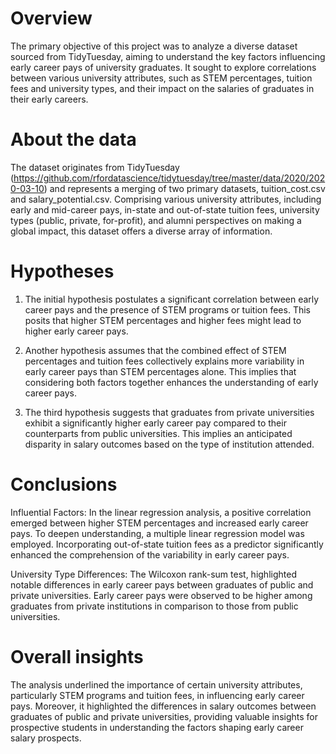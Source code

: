 # Overview
The primary objective of this project was to analyze a diverse dataset sourced from TidyTuesday, aiming to understand the key factors influencing early career pays of university graduates. It sought to explore correlations between various university attributes, such as STEM percentages, tuition fees and university types, and their impact on the salaries of graduates in their early careers.

# About the data
The dataset originates from TidyTuesday (https://github.com/rfordatascience/tidytuesday/tree/master/data/2020/2020-03-10) and represents a merging of two primary datasets, tuition_cost.csv and salary_potential.csv. Comprising various university attributes, including early and mid-career pays, in-state and out-of-state tuition fees, university types (public, private, for-profit), and alumni perspectives on making a global impact, this dataset offers a diverse array of information. 

# Hypotheses
1) The initial hypothesis postulates a significant correlation between early career pays and the presence of STEM programs or tuition fees. This posits that higher STEM percentages and higher fees might lead to higher early career pays.

2) Another hypothesis assumes that the combined effect of STEM percentages and tuition fees collectively explains more variability in early career pays than STEM percentages alone. This implies that considering both factors together enhances the understanding of early career pays.

3) The third hypothesis suggests that graduates from private universities exhibit a significantly higher early career pay compared to their counterparts from public universities. This implies an anticipated disparity in salary outcomes based on the type of institution attended.

# Conclusions
Influential Factors: In the linear regression analysis, a positive correlation emerged between higher STEM percentages and increased early career pays. To deepen understanding, a multiple linear regression model was employed. Incorporating out-of-state tuition fees as a predictor significantly enhanced the comprehension of the variability in early career pays.

University Type Differences: The Wilcoxon rank-sum test, highlighted notable differences in early career pays between graduates of public and private universities. Early career pays were observed to be higher among graduates from private institutions in comparison to those from public universities.

# Overall insights
The analysis underlined the importance of certain university attributes, particularly STEM programs and tuition fees, in influencing early career pays. Moreover, it highlighted the differences in salary outcomes between graduates of public and private universities, providing valuable insights for prospective students in understanding the factors shaping early career salary prospects.

